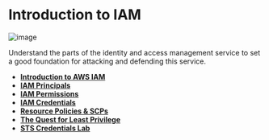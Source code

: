 # Introduction to IAM

![image](https://github.com/user-attachments/assets/90993d96-8150-4994-984b-098be5c346d8)

Understand the parts of the identity and access management service to set a good foundation for attacking and defending this service.

- **[Introduction to AWS IAM](introduction-to-aws-iam.md)**
- **[IAM Principals](iam-principals.md)**
- **[IAM Permissions](iam-permissions.md)**
- **[IAM Credentials](iam-credentials.md)**
- **[Resource Policies & SCPs](resource-policy-scps.md)**
- **[The Quest for Least Privilege](the-quest-for-least-privilege.md)**
- **[STS Credentials Lab](sts-credentials-lab.md)**
  
